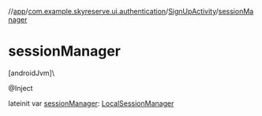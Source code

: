 //[app](../../../index.md)/[com.example.skyreserve.ui.authentication](../index.md)/[SignUpActivity](index.md)/[sessionManager](session-manager.md)

# sessionManager

[androidJvm]\

@<!---  GfmCommand {"@class":"org.jetbrains.dokka.gfm.ResolveLinkGfmCommand","dri":{"packageName":"javax.inject","classNames":"Inject","callable":null,"target":{"@class":"org.jetbrains.dokka.links.PointingToDeclaration"},"extra":null}} --->Inject<!--- --->

lateinit var [sessionManager](session-manager.md): [LocalSessionManager](../../com.example.skyreserve.util/-local-session-manager/index.md)
